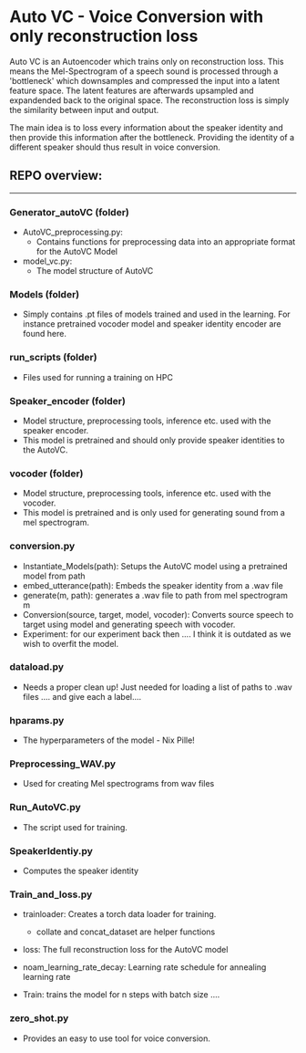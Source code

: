 # Auto VC - Voice Conversion with only reconstruction loss
Auto VC is an Autoencoder which trains only on reconstruction loss. This means the Mel-Spectrogram of a speech sound is processed through a 'bottleneck' which downsamples and compressed the input into a latent feature space. The latent features are afterwards upsampled and expandended back to the original space.
The reconstruction loss is simply the similarity between input and output.

The main idea is to loss every information about the speaker identity and then provide this information after the bottleneck. Providing the identity of a different speaker should thus result in voice conversion.


## REPO overview:
-------
### Generator_autoVC (folder)
- AutoVC_preprocessing.py:
    - Contains functions for preprocessing data into an appropriate format for the AutoVC Model
- model_vc.py:
    - The model structure of AutoVC


### Models (folder)
- Simply contains .pt files of models trained and used in the learning. For instance pretrained vocoder model and speaker identity encoder are found here.

### run_scripts (folder)
- Files used for running a training on HPC

### Speaker_encoder (folder)
- Model structure, preprocessing tools, inference etc. used with the speaker encoder.
- This model is pretrained and should only provide speaker identities to the AutoVC.

### vocoder (folder)
- Model structure, preprocessing tools, inference etc. used with the vocoder.
- This model is pretrained and is only used for generating sound from a mel spectrogram.


### conversion.py
- Instantiate_Models(path): Setups the AutoVC model using a pretrained model from path
- embed_utterance(path): Embeds the speaker identity from a .wav file
- generate(m, path): generates a .wav file to path from mel spectrogram m
- Conversion(source, target, model, vocoder): Converts source speech to target using model and generating speech with vocoder.
- Experiment: for our experiment back then .... I think it is outdated as we wish to overfit the model.

### dataload.py
- Needs a proper clean up! Just needed for loading a list of paths to .wav files .... and give each a label....

### hparams.py
- The hyperparameters of the model - Nix Pille!

### Preprocessing_WAV.py
- Used for creating Mel spectrograms from wav files

### Run_AutoVC.py
- The script used for training.

### SpeakerIdentiy.py
- Computes the speaker identity

### Train_and_loss.py
- trainloader: Creates a torch data loader for training.
    - collate and concat_dataset are helper functions

- loss: The full reconstruction loss for the AutoVC model
- noam_learning_rate_decay: Learning rate schedule for annealing learning rate
- Train: trains the model for n steps with batch size ....

### zero_shot.py
- Provides an easy to use tool for voice conversion.
